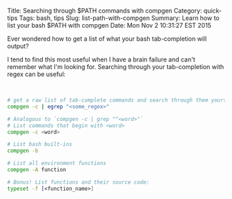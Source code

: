 Title: Searching through $PATH commands with compgen
Category: quick-tips
Tags: bash, tips
Slug: list-path-with-compgen
Summary: Learn how to list your bash $PATH with compgen
Date: Mon Nov  2 10:31:27 EST 2015

Ever wondered how to get a list of what your bash tab-completion will output?

I tend to find this most useful when I have a brain failure and can't remember what I'm looking for. Searching
through your tab-completion with regex can be useful: 

<br />

```bash
# get a raw list of tab-complete commands and search through them yourself
compgen -c | egrep "<some_regex>"  

# Analogous to `compgen -c | grep "^<word>"` 
# List commands that begin with <word>
compgen -c <word>

# List bash built-ins 
compgen -b

# List all environment functions 
compgen -A function 

# Bonus! List functions and their source code:
typeset -f [<function_name>] 
```
